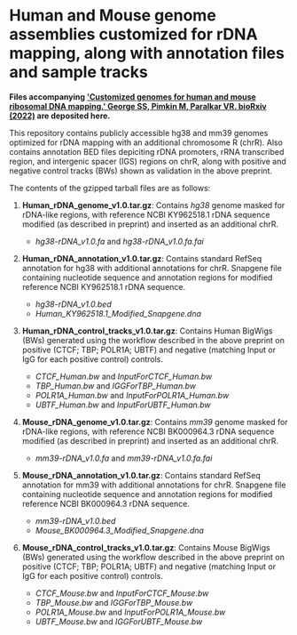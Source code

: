 # Human and Mouse genome assemblies customized for rDNA mapping, along with annotation files and sample tracks

**Files accompanying <ins>'Customized genomes for human and mouse ribosomal DNA mapping.' George SS, Pimkin M, Paralkar VR. bioRxiv (2022)</ins> are deposited here.**

This repository contains publicly accessible hg38 and mm39 genomes optimized for rDNA mapping with an additional chromosome R (chrR). Also contains annotation BED files depiciting rDNA promoters, rRNA transcribed region, and intergenic spacer (IGS) regions on chrR, along with positive and negative control tracks (BWs) shown as validation in the above preprint.


The contents of the gzipped tarball files are as follows:

1. **Human_rDNA_genome_v1.0.tar.gz**: Contains *hg38* genome masked for rDNA-like regions, with reference NCBI KY962518.1 rDNA sequence modified (as described in preprint) and inserted as an additional chrR.
      * *hg38-rDNA_v1.0.fa* and *hg38-rDNA_v1.0.fa.fai* 

2. **Human_rDNA_annotation_v1.0.tar.gz**: Contains standard RefSeq annotation for hg38 with additional annotations for chrR. Snapgene file containing nucleotide sequence and annotation regions for modified reference NCBI KY962518.1 rDNA sequence. 
      * *hg38-rDNA_v1.0.bed*
      * *Human_KY962518.1_Modified_Snapgene.dna*

3. **Human_rDNA_control_tracks_v1.0.tar.gz**: Contains Human BigWigs (BWs) generated using the workflow described in the above preprint on positive (CTCF; TBP; POLR1A; UBTF) and negative (matching Input or IgG for each positive control) controls.
      * *CTCF_Human.bw* and *InputForCTCF_Human.bw*
      * *TBP_Human.bw* and *IGGForTBP_Human.bw*
      * *POLR1A_Human.bw* and *InputForPOLR1A_Human.bw*
      * *UBTF_Human.bw* and *InputForUBTF_Human.bw*
     
4. **Mouse_rDNA_genome_v1.0.tar.gz**: Contains *mm39* genome masked for rDNA-like regions, with reference NCBI BK000964.3 rDNA sequence modified (as described in preprint) and inserted as an additional chrR.
      * *mm39-rDNA_v1.0.fa* and *mm39-rDNA_v1.0.fa.fai* 

5. **Mouse_rDNA_annotation_v1.0.tar.gz**: Contains standard RefSeq annotation for mm39 with additional annotations for chrR. Snapgene file containing nucleotide sequence and annotation regions for modified reference NCBI BK000964.3 rDNA sequence. 
      * *mm39-rDNA_v1.0.bed*
      * *Mouse_BK000964.3_Modified_Snapgene.dna*

6. **Mouse_rDNA_control_tracks_v1.0.tar.gz**: Contains Mouse BigWigs (BWs) generated using the workflow described in the above preprint on positive (CTCF; TBP; POLR1A; UBTF) and negative (matching Input or IgG for each positive control) controls.
      * *CTCF_Mouse.bw* and *InputForCTCF_Mouse.bw*
      * *TBP_Mouse.bw* and *IGGForTBP_Mouse.bw*
      * *POLR1A_Mouse.bw* and *InputForPOLR1A_Mouse.bw*
      * *UBTF_Mouse.bw* and *IGGForUBTF_Mouse.bw*
